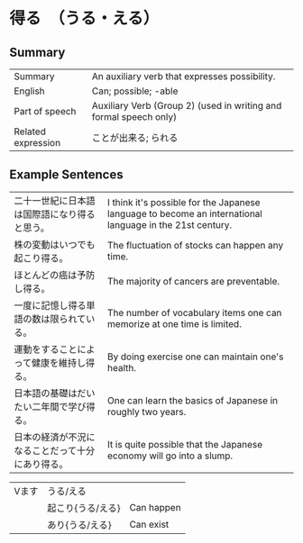 # 得る　（うる・える）

## Summary

<table><tr>   <td>Summary</td>   <td>An auxiliary verb that expresses possibility.</td></tr><tr>   <td>English</td>   <td>Can; possible; -able</td></tr><tr>   <td>Part of speech</td>   <td>Auxiliary Verb (Group 2) (used in writing and formal speech only)</td></tr><tr>   <td>Related expression</td>   <td>ことが出来る; られる</td></tr></table>

## Example Sentences

<table><tr>   <td>二十一世紀に日本語は国際語になり得ると思う。</td>   <td>I think it's possible for the Japanese language to become an international language in the 21st century.</td></tr><tr>   <td>株の変動はいつでも起こり得る。</td>   <td>The fluctuation of stocks can happen any time.</td></tr><tr>   <td>ほとんどの癌は予防し得る。</td>   <td>The majority of cancers are preventable.</td></tr><tr>   <td>一度に記憶し得る単語の数は限られている。</td>   <td>The number of vocabulary items one can memorize at one time is limited.</td></tr><tr>   <td>運動をすることによって健康を維持し得る。</td>   <td>By doing exercise one can maintain one's health.</td></tr><tr>   <td>日本語の基礎はだいたい二年間で学び得る。</td>   <td>One can learn the basics of Japanese in roughly two years.</td></tr><tr>   <td>日本の経済が不況になることだって十分にあり得る。</td>   <td>It is quite possible that the Japanese economy will go into a slump.</td></tr></table>

<table class="table"><tbody><tr class="tr head"><td class="td"><span class="bold">Vます</span></td><td class="td"><span class="concept">うる</span><span>/</span><span class="concept">える</span></td><td class="td"></td></tr><tr class="tr"><td class="td"></td><td class="td"><span>起こり{</span><span class="concept">うる</span><span>/</span><span class="concept">える</span><span>}</span></td><td class="td"><span>Can happen</span></td></tr><tr class="tr"><td class="td"></td><td class="td"><span>あり{</span><span class="concept">うる</span><span>/</span><span class="concept">える</span><span>}</span></td><td class="td"><span>Can exist</span></td></tr></tbody></table>

